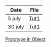 | Date    | File              |
| ------- | ----------------- |
| 5 july  | [Tut1](./tut1.js) |
| 30 july | [Tut1](./tut2.js) |

[Prototype in Object](https://medium.com/better-programming/prototypes-in-javascript-5bba2990e04b)
